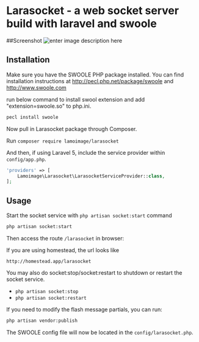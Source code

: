 # Larasocket - a web socket server build with laravel and swoole

##Screenshot
![enter image description here](http://lara.socket/larasocket.png)

## Installation

Make sure you have the SWOOLE PHP package installed. You can find installation instructions at http://pecl.php.net/package/swoole and http://www.swoole.com

run below command to install swool extension and add "extension=swoole.so" to php.ini.
```bash
pecl install swoole
```
Now pull in Larasocket package through Composer.

Run `composer require lamoimage/larasocket`

And then, if using Laravel 5, include the service provider within `config/app.php`.

```php
'providers' => [
    Lamoimage\Larasocket\LarasocketServiceProvider::class,
];
```

## Usage

Start the socket service with `php artisan socket:start` command

```bash
php artisan socket:start
```

Then access the route `/larasocket` in browser:

If you are using homestead, the url looks like

`http://homestead.app/larasocket`


You may also do socket:stop/socket:restart to shutdown or restart the socket service.

- `php artisan socket:stop`
- `php artisan socket:restart`


If you need to modify the flash message partials, you can run:

```bash
php artisan vendor:publish
```
The SWOOLE config file will now be located in the `config/larasocket.php`.